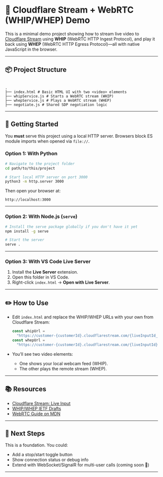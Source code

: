 # 🎥 Cloudflare Stream + WebRTC (WHIP/WHEP) Demo

This is a minimal demo project showing how to stream live video to [Cloudflare Stream](https://developers.cloudflare.com/stream/) using **WHIP** (WebRTC HTTP Ingest Protocol), and play it back using **WHEP** (WebRTC HTTP Egress Protocol)—all with native JavaScript in the browser.

---

## 📦 Project Structure

```

.
├── index.html # Basic HTML UI with two <video> elements
├── whipService.js # Starts a WebRTC stream (WHIP)
├── whepService.js # Plays a WebRTC stream (WHEP)
├── negotiate.js # Shared SDP negotiation logic

```

---

## 🚀 Getting Started

You **must** serve this project using a local HTTP server. Browsers block ES module imports when opened via `file://`.

### Option 1: With Python

```bash
# Navigate to the project folder
cd path/to/this/project

# Start local HTTP server on port 3000
python3 -m http.server 3000
```

Then open your browser at:

```
http://localhost:3000
```

---

### Option 2: With Node.js (`serve`)

```bash
# Install the serve package globally if you don't have it yet
npm install -g serve

# Start the server
serve .
```

---

### Option 3: With VS Code Live Server

1. Install the **Live Server** extension.
2. Open this folder in VS Code.
3. Right-click `index.html` → **Open with Live Server**.

---

## ✏️ How to Use

- Edit `index.html` and replace the WHIP/WHEP URLs with your own from Cloudflare Stream:

  ```js
  const whipUrl =
    "https://customer-{customerId}.cloudflarestream.com/{liveInputId_longer}/webRTC/publish";
  const whepUrl =
    "https://customer-{customerId}.cloudflarestream.com/{liveInputId}/webRTC/play";
  ```

- You’ll see two video elements:
  - One shows your local webcam feed (WHIP).
  - The other plays the remote stream (WHEP).

---

## 📚 Resources

- [Cloudflare Stream: Live Input](https://developers.cloudflare.com/stream/live-streaming/webrtc/)
- [WHIP/WHEP IETF Drafts](https://www.ietf.org/archive/id/draft-ietf-wish-whip-01.html)
- [WebRTC Guide on MDN](https://developer.mozilla.org/en-US/docs/Web/API/WebRTC_API)

---

## 🧠 Next Steps

This is a foundation. You could:

- Add a stop/start toggle button
- Show connection status or debug info
- Extend with WebSocket/SignalR for multi-user calls (coming soon 👀)

---
